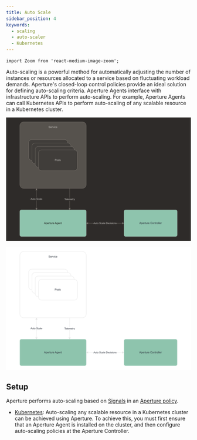 ```yaml
---
title: Auto Scale
sidebar_position: 4
keywords:
  - scaling
  - auto-scaler
  - Kubernetes
---
```


```mdx-code-block
import Zoom from 'react-medium-image-zoom';
```

Auto-scaling is a powerful method for automatically adjusting the number of
instances or resources allocated to a service based on fluctuating workload
demands. Aperture's closed-loop control policies provide an ideal solution for
defining auto-scaling criteria. Aperture Agents interface with infrastructure
APIs to perform auto-scaling. For example, Aperture Agents can call Kubernetes
APIs to perform auto-scaling of any scalable resource in a Kubernetes cluster.

![Auto Scaling](./assets/autoscale-dark.svg#gh-dark-mode-only)

![Auto Scaling](./assets/autoscale-light.svg#gh-light-mode-only)

## Setup

Aperture performs auto-scaling based on
[Signals](/concepts/advanced/circuit#signal) in an
[Aperture policy](/concepts/advanced/policy.md).

- [Kubernetes](./kubernetes/kubernetes.md): Auto-scaling any scalable resource
  in a Kubernetes cluster can be achieved using Aperture. To achieve this, you
  must first ensure that an Aperture Agent is installed on the cluster, and then
  configure auto-scaling policies at the Aperture Controller.
